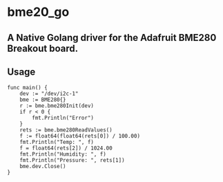 # bme20_go

## A Native Golang driver for the Adafruit BME280 Breakout board.

## Usage

    func main() {
	    dev := "/dev/i2c-1"
	    bme := BME280{}
	    r := bme.bme280Init(dev)
	    if r < 0 {
		    fmt.Println("Error")
	    }
	    rets := bme.bme280ReadValues()
	    f := float64(float64(rets[0]) / 100.00)
	    fmt.Println("Temp: ", f)
	    f = float64(rets[2]) / 1024.00
	    fmt.Println("Humidity: ", f)
	    fmt.Println("Pressure: ", rets[1])
	    bme.dev.Close()
    }

